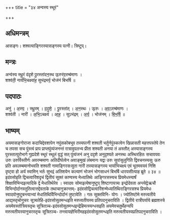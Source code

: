 +++
title = "३४ अन्वस्य स्थूरं"

+++
## अधिमन्त्रम्
आसङ्गः। शश्वत्याङ्गिरस्यासङ्गस्य पत्नी। त्रिष्टुप्।

## मन्त्रः
अन्व॑स्य स्थू॒रं द॑दृशे पु॒रस्ता॑दन॒स्थ ऊ॒रुर॑व॒रम्ब॑माणः ।  
शश्व॑ती॒ नार्य॑भि॒चक्ष्या॑ह॒ सुभ॑द्रमर्य॒ भोज॑नं बिभर्षि ॥

## पदपाठः
अनु॑ । अ॒स्य॒ । स्थू॒रम् । द॒दृ॒शे॒ । पु॒रस्ता॑त् । अ॒न॒स्थः । ऊ॒रुः । अ॒व॒ऽरम्ब॑माणः ।  
शश्व॑ती । नारी॑ । अ॒भि॒ऽचक्ष्य॑ । आ॒ह॒ । सुऽभ॑द्रम् । अ॒र्य॒ । भोज॑नम् । बि॒भ॒र्षि॒ ॥

## भाष्यम्
अयमासङ्गोराजा कदाचिद्देवशापेन नपुंसकोबभूव तस्यपत्नी शश्वती भर्तुर्नपुंस्कत्वेन खिन्नासती महत्तपस्तेपे तेन च तपसा सच पुंस्त्वं प्राप प्राप्तपुंव्यंजनन्तं रात्रावुपलभ्य प्रीता शश्वती अनया तं अस्तौत् अस्यासङ्गस्य पुरस्तात्पुरोभागे गुह्यदेशे स्थूरं स्थूलं वृद्धं सत् पुंव्यंजनं अनु ददृशे अनुदृश्यते अनस्थः अस्थिरहितः सचावयवः उरुः उरुर्विस्तीर्णः अवरम्बमाणः अतिदीर्घत्वेन अवाङ्मुखं लंबमानः यद्वा उरुः सुपांसुलुगिति द्विवचनस्यसुः ऊरु प्रति अवलम्बमानोभवति शश्वती नामाङ्गिरसःसुता नारी तस्यासङ्गस्य भार्याभिचक्ष्य एवं भूतमवयवं निशि दृष्ट्वा हो अर्य स्वामिन् भर्तः सुभद्रं अतिशयेन कल्याणं भोजनं भोगसाधनं बिभर्षि धारयसीत्याह ब्रूते ॥ ३४ ॥इदंवसोइति द्विचत्वारिंशदृचं द्वितीयं सूक्तं काण्वस्य मेध्यातिथेः आङ्गिरसस्यच प्रियमेधस्यार्षं शिक्षाविभिन्दइत्यादिके द्वे मेधातिथेरेव । स्वादवः सोमाइत्येषानुष्टुप् शिष्टागायत्र्यः इन्द्रोदेवता अन्त्येद्वेऋचौ विभिन्दोर्दानस्तुतित्वात्तद्देवताके तथाचानुक्रान्तम्- इदंवसोद्विचत्वारिंशन्मेध्यातिथिराङ्गिरसश्च प्रियमेधः स्वादवोनुष्टुबन्त्याभ्यां मेधातिथिर्विभिन्दोर्दानं तुष्टावेति । गतः सूक्तविनि- योगः । ज्योतिष्टोमे मरुत्वतीये आद्यस्तृचोनुचरः सूत्र्यतेहि-इदंवसोसुतमन्धइति मरुत्वतीयस्य प्रतिपदनुचराविति । द्वितीये रात्रीपर्याये ब्रह्मशस्त्रे अयमेवस्तोत्रियस्तृचः सूत्रितञ्च-इदंवसोसुतमन्धइन्द्रेहिमत्स्यन्धसइति अयमेवचतुर्थेहन्यपि मरुत्वतीयस्यानुचरस्तृचः सूत्रितञ्च- तन्त्वायज्ञेभिरीमहइदंवसोसुतमन्धइति मरुत्वतीयस्यप्रतिपदनुचराविति ।